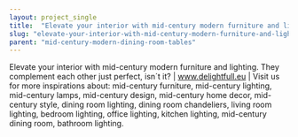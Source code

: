 ```yaml
---
layout: project_single
title:  "Elevate your interior with mid-century modern furniture and lighting. They complement each other just perfect, isn´t it? | www.delightfull.eu | Visit us for more inspirations about: mid-century furniture, mid-century lighting, mid-century lamps, mid"
slug: "elevate-your-interior-with-mid-century-modern-furniture-and-lighting-they-complement-each-other-just-perfect"
parent: "mid-century-modern-dining-room-tables"
---
```

Elevate your interior with mid-century modern furniture and lighting. They complement each other just perfect, isn´t it? | www.delightfull.eu | Visit us for more inspirations about: mid-century furniture, mid-century lighting, mid-century lamps, mid-century design, mid-century home decor, mid-century style, dining room lighting, dining room chandeliers, living room lighting, bedroom lighting, office lighting, kitchen lighting, mid-century dining room, bathroom lighting.